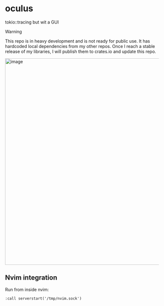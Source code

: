 # oculus

tokio::tracing but wit a GUI


> [!WARNING]  
> This repo is in heavy development and is not ready for public use. It has
> hardcoded local dependencies from my other repos. Once I reach a stable 
> release of my libraries, I will publish them to crates.io and update this repo.

<img width="1215" height="675" alt="image" src="https://github.com/user-attachments/assets/5157f70c-69b8-4b40-932d-c7b4b1744b22" />

## Nvim integration

Run from inside nvim: 

```vim
:call serverstart('/tmp/nvim.sock')
```
